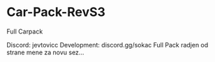 # Car-Pack-RevS3
Full Carpack


Discord: jevtovicc
Development: discord.gg/sokac
Full Pack radjen od strane mene za novu sez...
